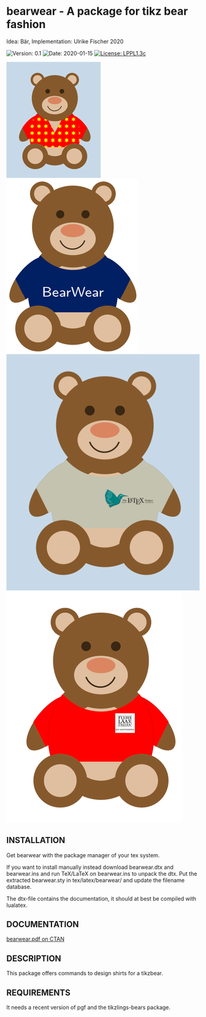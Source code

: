 # bearwear - A package for tikz bear fashion

Idea: Bär, Implementation: Ulrike Fischer 2020

![Version: 0.1](https://img.shields.io/badge/current_version-0.1-blue.svg?style=flat-square)
![Date: 2020-01-15](https://img.shields.io/badge/date-2020--01--15-blue.svg?style=flat-square)
[![License: LPPL1.3c ](https://img.shields.io/badge/license-LPPL1.3c-blue.svg?style=flat-square)](https://ctan.org/license/lppl1.3c)

![](example1.png)
![](example2.png)
![](example3.png)
![](example4.png)

## INSTALLATION

Get bearwear with the package manager of your tex system. 

If you want to install manually instead
download bearwear.dtx and bearwear.ins and run TeX/LaTeX on bearwear.ins to unpack the dtx.
Put the extracted bearwear.sty in tex/latex/bearwear/ and update the filename database.

The dtx-file contains the documentation, it should at best be compiled with lualatex.

## DOCUMENTATION

[bearwear.pdf on CTAN](http://mirrors.ctan.org/macros/latex/contrib/bearwear/bearwear.pdf) 

## DESCRIPTION

This package offers commands to design shirts for a tikzbear.

## REQUIREMENTS
It needs a recent version of pgf and the tikzlings-bears package. 
